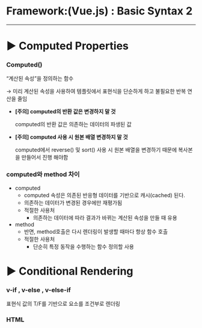 # Framework:(Vue.js) : Basic Syntax 2
---

# ▶️ Computed Properties

### Computed()

“계산된 속성”을 정의하는 함수

→ 미리 계산된 속성을 사용하여 템플릿에서 표현식을 단순하게 하고 불필요한 반복 연산을 줄임

- **[주의] computed의 반환 값은 변경하지 말 것**
    
    computed의 반환 값은 의존하는 데이터의 파생된 값
    
- **[주의] computed 사용 시 원본 배열 변경하지 말 것**
    
    computed에서 reverse() 및 sort() 사용 시 원본 배열을 변경하기 때문에 복사본을 만들어서 진행 해야함
    

### computed와 method 차이

- computed
    - computed 속성은 의존된 반응형 데이터를 기반으로 캐시(cached) 된다.
    - 의존하는 데이터가 변경된 경우에만 재평가됨
    - 적절한 사용처
        - 의존하는 데이터에 따라 결과가 바뀌는 계산된 속성을 만들 때 유용
- method
    - 반면, method호출은 다시 렌더링이 발생할 때마다 항상 함수 호출
    - 적절한 사용처
        - 단순히 특정 동작을 수행하는 함수 정의할 사용

# ▶️ Conditional Rendering

### v-if  , v-else , v-else-if

표현식 값의 T/F를 기반으로 요소를 조건부로 렌더링

### HTML<Template> element

- 페이지가 로드 될 때 렌더링 되지는 않지만 보이지 않는 javascript를 사용하여 나중에 문서에서 사용할 수 있도록 하는 HTML을 보유하기 위한 메커니즘
- 보이지 않는 wrapper역

### v-show

표현식 값의 T/F를 기반으로 요소의 가시성(visibility- 공간은 유지한채 투명)을 전환

### v-show 예시

```jsx
const isShow = ref(false)
<div v-show="isShow">v-show</div>
```

| **v-if** | **v-show** |
| --- | --- |
| Cheap initial load | Expensive initial load |
| expensive toggle | cheap toggle |
| 초기 조건이 false인 경우 아무작업도 수행 안함 | 초기 조건에 관계없이 항상 렌더링 |
| 토글 비용이 높음 | 초기 렌더링 비용이 높음 |

# ▶️ List Rendering

### v-for

- 인덱스(객체에서는 키)에 대한 별칭을 지정할 수 있음

```jsx
<div v-for="item in items">
{{item.text}}
</div>

<div v-for="(item, index) in items"></div>
```

- 배열 반복
- 객체 반복

```jsx
<script setup>
import { ref } from 'vue'

const myObj = ref({
  name: 'Cathy',
  age: 30
})
</script>

<template>
  <div v-for="(value, key, index) in myObj">
    {{ index }} / {{ key }} / {{ value }}
  </div>
</template>

```

### 중첩된 v-for

```jsx
const myInfo = ref{[
{name : 'Alice', age:20,friends: ['Bella','Cathy','Dan']},
{name : 'Bella', age:21,friends: ['Alice','Cathy']}
]}

<!--이중for문-->
<ul v-for="item in myInfo">
	<li v-for="friend in item.friends">
		{{ item.name}}-{{friend}}
	</li>
</ul>		
```

### 반드시 v-for와 key를 함께 사용한다.

내부 컴포넌트의 상태를 일관되게 유지

```jsx
<div v-for="item in items" :key="item.id">
      {<input v-model="item.id" type="text" />
      <input v-model="item.name" type="text" />
      <input
        type="text"
        placeholder="score"
      />}
    </div>
  
 
```

 키가 없으면 shift버튼을 눌렀을때 id, name, score값이 같이 움직이는게 아니라 id,name만 바뀌게 된다.

![image (33)](https://github.com/user-attachments/assets/099c698f-f630-43d3-b5f9-022473a258ce)

- :key="index” 는 안됨

# ▶️ 참고

### v-if 와 v-for를 함께 사용하지 않기

![image (30)](https://github.com/user-attachments/assets/a8e0d05c-719c-41e9-93a5-9f677f19ff78)

# ▶️ Watchers

### watch()

반응형 데이터를 감시하고, 감시하는 데이터가 변경되면 콜백 함수를 호출
![image (31)](https://github.com/user-attachments/assets/15d32a77-7467-44f8-8871-786710683287)

- variable
- newValue
- oldValue

```jsx
    <button @click="count++">Add 1</button>
    <p>Count: {{ count }}</p>
    
    watch(count, (newValue, oldValue) => {
  console.log(`newValue: ${newValue}, oldValue: ${oldValue}`)
})
```

## ✅ `computed` vs `watch` 비교

| 항목 | `computed` | `watch` |
| --- | --- | --- |
| **공통점** | 데이터의 변화를 감지하고 처리 | 데이터의 변화를 감지하고 처리 |
| **동작** | 의존하는 데이터 속성의 계산된 값을 반환 | 특정 데이터 속성의 변화를 감시하고 작업을 수행 |
| **사용 목적** | 템플릿 내에서 사용되는 데이터 연산용 | 데이터 변경에 따른 특정 작업 처리용 |
| **사용 예시** | 연산 된 길이, 필터링 된 목록 계산 등 | 비동기 API 요청, 연관 데이터 업데이트 등 |

> ❗ computed와 watch 모두 의존(감시)하는 원본 데이터를 직접 변경하지 않음
> 

# ▶️ Lifecycle Hooks

Vue인스턴스의 생애주기 동안 특정 시점에 실행되는 함수

![image (32)](https://github.com/user-attachments/assets/eb85105e-c081-4924-b402-0bae749f6f75)

### setup → mounted → update → unmounted

```jsx
const{createApp, ref, onMounted} = vue
```

- 잘쓰는 3가지
    - onMounted
    - onUpdated
    - onUnmounted
- Vue는 Lifecycle Hooks 에 등록된 콜백 함수들은 인스턴스와 자동 연결

